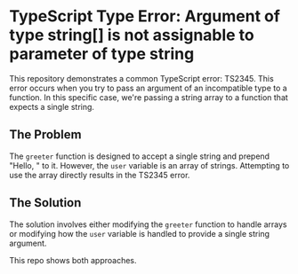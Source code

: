 # TypeScript Type Error: Argument of type string[] is not assignable to parameter of type string
This repository demonstrates a common TypeScript error: TS2345. This error occurs when you try to pass an argument of an incompatible type to a function. In this specific case, we're passing a string array to a function that expects a single string.

## The Problem
The `greeter` function is designed to accept a single string and prepend "Hello, " to it. However, the `user` variable is an array of strings.  Attempting to use the array directly results in the TS2345 error.

## The Solution
The solution involves either modifying the `greeter` function to handle arrays or modifying how the `user` variable is handled to provide a single string argument.

This repo shows both approaches.